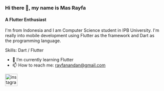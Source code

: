 ### Hi there 👋, my name is Mas Rayfa
#### A Flutter Enthusiast


I'm from Indonesia and I am Computer Science student in IPB University. I'm really into mobile development using Flutter as the framework and Dart as the programming language.

Skills: Dart / Flutter

- 🌱 I’m currently learning Flutter 
- 📫 How to reach me: rayfanandan@gmail.com 


[<img src='https://cdn.jsdelivr.net/npm/simple-icons@3.0.1/icons/instagram.svg' alt='instagram' height='40'>](https://www.instagram.com/masrayfa/)  

